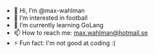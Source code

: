 - 👋 Hi, I’m @max-wahlman
- 👀 I’m interested in football
- 🌱 I’m currently learning GoLang
- 📫 How to reach me: max.wahlman@hotmail.se
- ⚡ Fun fact: I'm not good at coding :(
